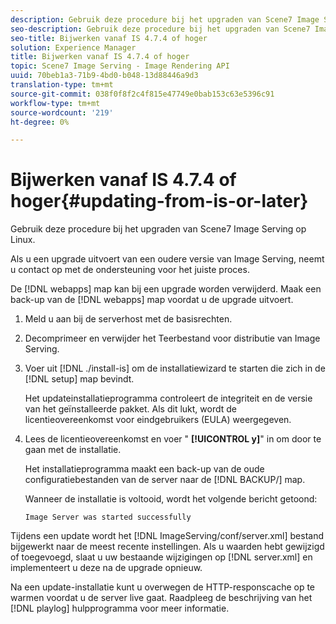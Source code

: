 ```yaml
---
description: Gebruik deze procedure bij het upgraden van Scene7 Image Serving op Linux.
seo-description: Gebruik deze procedure bij het upgraden van Scene7 Image Serving op Linux.
seo-title: Bijwerken vanaf IS 4.7.4 of hoger
solution: Experience Manager
title: Bijwerken vanaf IS 4.7.4 of hoger
topic: Scene7 Image Serving - Image Rendering API
uuid: 70beb1a3-71b9-4bd0-b048-13d88446a9d3
translation-type: tm+mt
source-git-commit: 038f0f8f2c4f815e47749e0bab153c63e5396c91
workflow-type: tm+mt
source-wordcount: '219'
ht-degree: 0%

---
```



# Bijwerken vanaf IS 4.7.4 of hoger{#updating-from-is-or-later}

Gebruik deze procedure bij het upgraden van Scene7 Image Serving op Linux.

Als u een upgrade uitvoert van een oudere versie van Image Serving, neemt u contact op met de ondersteuning voor het juiste proces.

De [!DNL webapps] map kan bij een upgrade worden verwijderd. Maak een back-up van de [!DNL webapps] map voordat u de upgrade uitvoert.

1. Meld u aan bij de serverhost met de basisrechten.
1. Decomprimeer en verwijder het Teerbestand voor distributie van Image Serving.
1. Voer uit [!DNL ./install-is] om de installatiewizard te starten die zich in de [!DNL setup] map bevindt.

   Het updateinstallatieprogramma controleert de integriteit en de versie van het geïnstalleerde pakket. Als dit lukt, wordt de licentieovereenkomst voor eindgebruikers (EULA) weergegeven.
1. Lees de licentieovereenkomst en voer &quot; **[!UICONTROL y]**&quot; in om door te gaan met de installatie.

   Het installatieprogramma maakt een back-up van de oude configuratiebestanden van de server naar de [!DNL BACKUP/] map.

   Wanneer de installatie is voltooid, wordt het volgende bericht getoond:

   `Image Server was started successfully`

Tijdens een update wordt het [!DNL ImageServing/conf/server.xml] bestand bijgewerkt naar de meest recente instellingen. Als u waarden hebt gewijzigd of toegevoegd, slaat u uw bestaande wijzigingen op [!DNL server.xml] en implementeert u deze na de upgrade opnieuw.

Na een update-installatie kunt u overwegen de HTTP-responscache op te warmen voordat u de server live gaat. Raadpleeg de beschrijving van het [!DNL playlog] hulpprogramma voor meer informatie.
